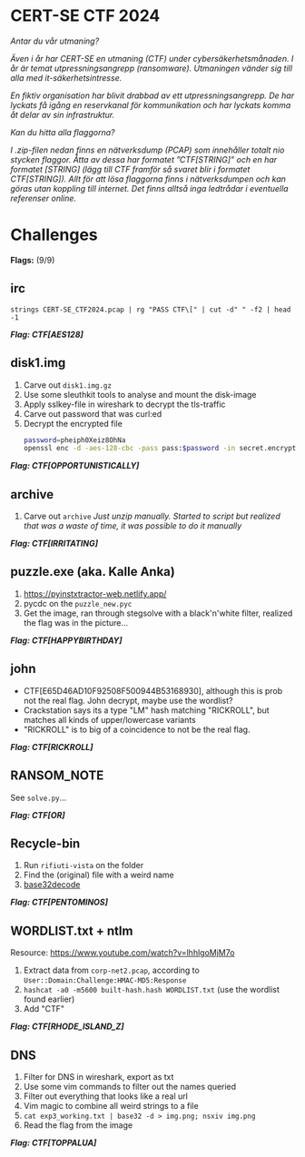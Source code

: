 # CERT-SE CTF 2024
*Antar du vår utmaning?*

*Även i år har CERT-SE en utmaning (CTF) under cybersäkerhetsmånaden. I år är temat utpressningsangrepp (ransomware). Utmaningen vänder sig till alla med it-säkerhetsintresse.*

*<scenario>*
*En fiktiv organisation har blivit drabbad av ett utpressningsangrepp. De har lyckats få igång en reservkanal för kommunikation och har lyckats komma åt delar av sin infrastruktur.*

*Kan du hitta alla flaggorna?*
*</scenario>*

*I .zip-filen nedan finns en nätverksdump (PCAP) som innehåller totalt nio stycken flaggor. Åtta av dessa har formatet ”CTF[STRING]” och en har formatet [STRING] (lägg till CTF framför så svaret blir i formatet CTF[STRING]). Allt för att lösa flaggorna finns i nätverksdumpen och kan göras utan koppling till internet. Det finns alltså inga ledtrådar i eventuella referenser online.*


# Challenges

**Flags:** (9/9)

## irc
`strings CERT-SE_CTF2024.pcap | rg "PASS CTF\[" | cut -d" " -f2 | head -1`

***Flag: CTF[AES128]***


## disk1.img
1. Carve out `disk1.img.gz`
2. Use some sleuthkit tools to analyse and mount the disk-image
3. Apply sslkey-file in wireshark to decrypt the tls-traffic
4. Carve out password that was curl:ed
5. Decrypt the encrypted file
    ```bash
    password=pheiph0Xeiz8OhNa
    openssl enc -d -aes-128-cbc -pass pass:$password -in secret.encrypted -out secret
    ```

***Flag: CTF[OPPORTUNISTICALLY]***


## archive
1. Carve out `archive`
*Just unzip manually. Started to script but realized that was a waste of time, it was possible to do it manually*

***Flag: CTF[IRRITATING]***


## puzzle.exe (aka. Kalle Anka)
1. https://pyinstxtractor-web.netlify.app/
2. pycdc on the `puzzle_new.pyc`
3. Get the image, ran through stegsolve with a black'n'white filter, realized the flag was in the picture...

***Flag: CTF[HAPPYBIRTHDAY]***


## john
- CTF[E65D46AD10F92508F500944B53168930], although this is prob not the real flag. John decrypt, maybe use the wordlist?
- Crackstation says its a type "LM" hash matching "RICKROLL", but matches all kinds of upper/lowercase variants
- "RICKROLL" is to big of a coincidence to not be the real flag.

***Flag: CTF[RICKROLL]***


## RANSOM_NOTE
See `solve.py`...

***Flag: CTF[OR]***


## Recycle-bin
1. Run `rifiuti-vista` on the folder
2. Find the (original) file with a weird name
3. [base32decode](https://cyberchef.org/#recipe=Remove_null_bytes()From_Base32('A-Z2-7%3D',false)&input=SU5LRU1XMlFJVkhGSVQyTkpGSEU2VTI1)

***Flag: CTF[PENTOMINOS]***


## WORDLIST.txt + ntlm
Resource: https://www.youtube.com/watch?v=lhhlgoMjM7o
1. Extract data from `corp-net2.pcap`, according to `User::Domain:Challenge:HMAC-MD5:Response`
2. `hashcat -a0 -m5600 built-hash.hash WORDLIST.txt` (use the wordlist found earlier)
3. Add "CTF"

***Flag: CTF[RHODE_ISLAND_Z]***


## DNS
1. Filter for DNS in wireshark, export as txt
2. Use some vim commands to filter out the names queried
3. Filter out everything that looks like a real url
4. Vim magic to combine all weird strings to a file
5. `cat exp3_working.txt | base32 -d > img.png; nsxiv img.png`
6. Read the flag from the image

***Flag: CTF[TOPPALUA]***
